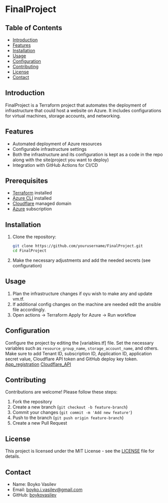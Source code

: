 # FinalProject

## Table of Contents
- [Introduction](#introduction)
- [Features](#features)
- [Installation](#installation)
- [Usage](#usage)
- [Configuration](#configuration)
- [Contributing](#contributing)
- [License](#license)
- [Contact](#contact)

## Introduction
FinalProject is a Terraform project that automates the deployment of infrastructure that could host a website on Azure. It includes configurations for virtual machines, storage accounts, and networking.

## Features
- Automated deployment of Azure resources
- Configurable infrastructure settings
- Both the infrastructure and its configuration is kept as a code in the repo along with the site(project you want to deploy)
- Integration with GitHub Actions for CI/CD

## Prerequisites
- [Terraform](https://www.terraform.io/downloads.html) installed
- [Azure CLI](https://docs.microsoft.com/en-us/cli/azure/install-azure-cli) installed
- [Cloudflare](https://www.cloudflare.com/) managed domain
- [Azure](https://azure.microsoft.com/en-us/) subscription

## Installation
1. Clone the repository:
    ```sh
    git clone https://github.com/yourusername/FinalProject.git
    cd FinalProject
    ```
2. Make the necessary adjustments and add the needed secrets (see configuration)

## Usage
1. Plan the infrastructure changes if oyu wish to make any and update vm.tf.
2. If additional config changes on the machine are needed edit the ansible file accordingly. 
3. Open actions -> Terraform Apply for Azure -> Run workflow 
   

## Configuration
Configure the project by editing the [variables.tf] file. Set the necessary variables such as `resource_group_name`, `storage_account_name`, and others. Make sure to add Tenant ID, subscription ID, Application ID, application secret value, Cloudflare API token and GitHub deploy key token. 
[App_registration](https://learn.microsoft.com/en-us/azure/developer/github/connect-from-azure-openid-connect)
[Cloudflare_API](https://developers.cloudflare.com/api/resources/dns/subresources/records/methods/create/)

## Contributing
Contributions are welcome! Please follow these steps:
1. Fork the repository
2. Create a new branch (`git checkout -b feature-branch`)
3. Commit your changes (`git commit -m 'Add new feature'`)
4. Push to the branch (`git push origin feature-branch`)
5. Create a new Pull Request

## License
This project is licensed under the MIT License - see the [LICENSE](https://github.com/boykovasilev/FinalProject/blob/main/LICENSE) file for details.

## Contact
- Name: Boyko Vasilev
- Email: boyko.i.vasilev@gmail.com
- GitHub: [boykovasilev](https://github.com/boykovasilev)